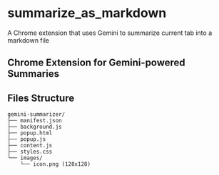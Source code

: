# summarize_as_markdown
A Chrome extension that uses Gemini to summarize current tab into a markdown file


## Chrome Extension for Gemini-powered Summaries

## Files Structure
```
gemini-summarizer/
├── manifest.json
├── background.js
├── popup.html
├── popup.js
├── content.js
├── styles.css
└── images/
    └── icon.png (128x128)
```
